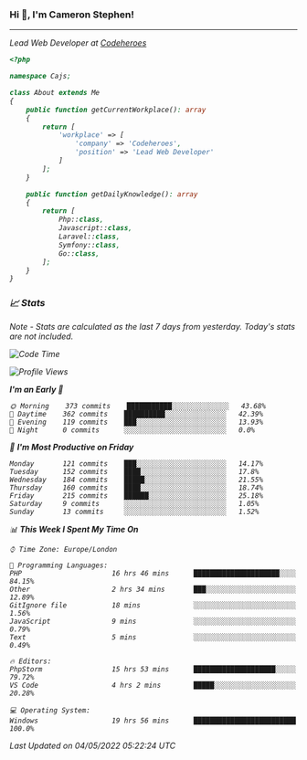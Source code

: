 ### Hi 👋, I'm Cameron Stephen!
<hr>
<p><em>Lead Web Developer at <a href="https://codeheroes.co.uk">Codeheroes</a></p>


```php
<?php

namespace Cajs;

class About extends Me
{
    public function getCurrentWorkplace(): array
    {
        return [
            'workplace' => [
                'company' => 'Codeheroes',
                'position' => 'Lead Web Developer'
            ]
        ];
    }

    public function getDailyKnowledge(): array
    {
        return [
            Php::class,
            Javascript::class,
            Laravel::class,
            Symfony::class,
            Go::class,
        ];
    }
}
```

### 📈 Stats
<p><em>Note - Stats are calculated as the last 7 days from yesterday. Today's stats are not included.</em></p>


<!--START_SECTION:waka-->
![Code Time](http://img.shields.io/badge/Code%20Time-2%2C833%20hrs%2022%20mins-blue)

![Profile Views](http://img.shields.io/badge/Profile%20Views-0-blue)

**I'm an Early 🐤** 

```text
🌞 Morning    373 commits    ███████████░░░░░░░░░░░░░░   43.68% 
🌆 Daytime    362 commits    ██████████░░░░░░░░░░░░░░░   42.39% 
🌃 Evening    119 commits    ███░░░░░░░░░░░░░░░░░░░░░░   13.93% 
🌙 Night      0 commits      ░░░░░░░░░░░░░░░░░░░░░░░░░   0.0%

```
📅 **I'm Most Productive on Friday** 

```text
Monday       121 commits    ███░░░░░░░░░░░░░░░░░░░░░░   14.17% 
Tuesday      152 commits    ████░░░░░░░░░░░░░░░░░░░░░   17.8% 
Wednesday    184 commits    █████░░░░░░░░░░░░░░░░░░░░   21.55% 
Thursday     160 commits    ████░░░░░░░░░░░░░░░░░░░░░   18.74% 
Friday       215 commits    ██████░░░░░░░░░░░░░░░░░░░   25.18% 
Saturday     9 commits      ░░░░░░░░░░░░░░░░░░░░░░░░░   1.05% 
Sunday       13 commits     ░░░░░░░░░░░░░░░░░░░░░░░░░   1.52%

```


📊 **This Week I Spent My Time On** 

```text
⌚︎ Time Zone: Europe/London

💬 Programming Languages: 
PHP                      16 hrs 46 mins      █████████████████████░░░░   84.15% 
Other                    2 hrs 34 mins       ███░░░░░░░░░░░░░░░░░░░░░░   12.89% 
GitIgnore file           18 mins             ░░░░░░░░░░░░░░░░░░░░░░░░░   1.56% 
JavaScript               9 mins              ░░░░░░░░░░░░░░░░░░░░░░░░░   0.79% 
Text                     5 mins              ░░░░░░░░░░░░░░░░░░░░░░░░░   0.49%

🔥 Editors: 
PhpStorm                 15 hrs 53 mins      ████████████████████░░░░░   79.72% 
VS Code                  4 hrs 2 mins        █████░░░░░░░░░░░░░░░░░░░░   20.28%

💻 Operating System: 
Windows                  19 hrs 56 mins      █████████████████████████   100.0%

```


 Last Updated on 04/05/2022 05:22:24 UTC
<!--END_SECTION:waka-->
